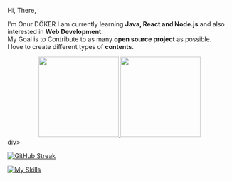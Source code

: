 Hi, There,

I'm Onur DÖKER
I am currently learning **Java, React and Node.js** and also interested in **Web Development**. <br>
My Goal is to Contribute to as many **open source project** as possible. <br>
I love to create different types of **contents**. <br>

<div align="center">
  <a href="https://github.com/onurdoker">
    <img height="180em" src="https://github-readme-stats.vercel.app/api?username=onurdoker&show_icons=true&theme=onedark&include_all_commits=true&count_private=true"> 
    <img height="180em" src="https://github-readme-stats.vercel.app/api/top-langs/?username=onurdoker&layout=compact&langs_count=10&theme=onedark">
  </a>
</div>div>

[![GitHub Streak](http://github-readme-streak-stats.herokuapp.com/?user=onurdoker&theme=tokyonight&hide_border=true&border_radius=4,5&date_format=M%20j%5B%2C%20Y%5D)](https://git.io/streak-stats)

[![My Skills](https://skillicons.dev/icons?i=html,css,java,js,nodejs,php,react,postgres,mysql,laravel,postman,vscode,py,matlab,figma)](https://skillicons.dev)

